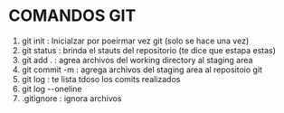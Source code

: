 # COMANDOS GIT
1. git init :  Inicialzar por poeirmar vez git (solo se hace una vez)
2. git status :  brinda el stauts del repositorio (te dice que estapa estas)
3. git add . : agrea archivos del working directory al staging area
4. git commit -m : agrega archivos del staging area al repositoio git
5. git log :  te lista tdoso los comits realizados
6. git log --oneline
7. .gitignore : ignora archivos
